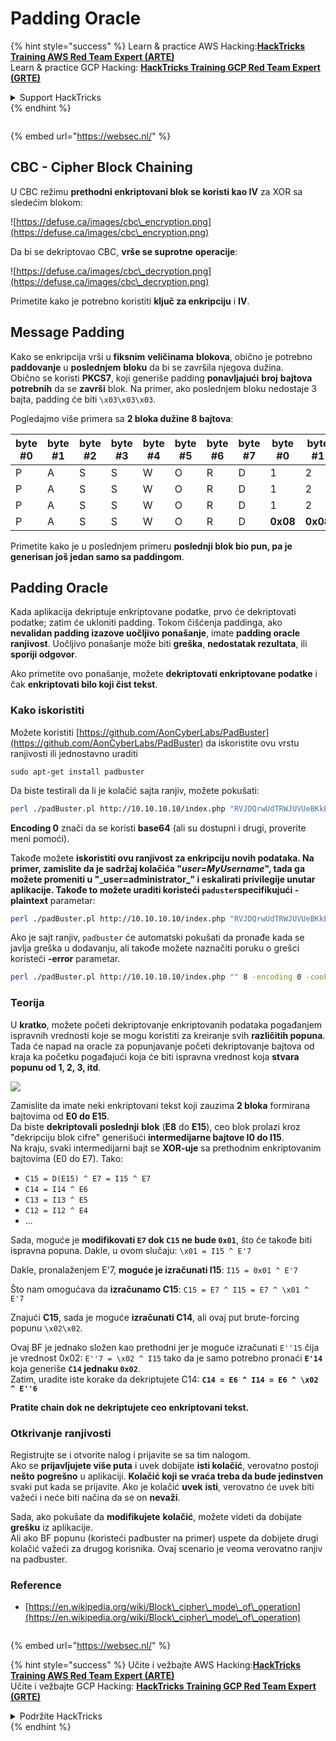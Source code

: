 # Padding Oracle

{% hint style="success" %}
Learn & practice AWS Hacking:<img src="/.gitbook/assets/arte.png" alt="" data-size="line">[**HackTricks Training AWS Red Team Expert (ARTE)**](https://training.hacktricks.xyz/courses/arte)<img src="/.gitbook/assets/arte.png" alt="" data-size="line">\
Learn & practice GCP Hacking: <img src="/.gitbook/assets/grte.png" alt="" data-size="line">[**HackTricks Training GCP Red Team Expert (GRTE)**<img src="/.gitbook/assets/grte.png" alt="" data-size="line">](https://training.hacktricks.xyz/courses/grte)

<details>

<summary>Support HackTricks</summary>

* Check the [**subscription plans**](https://github.com/sponsors/carlospolop)!
* **Join the** 💬 [**Discord group**](https://discord.gg/hRep4RUj7f) or the [**telegram group**](https://t.me/peass) or **follow** us on **Twitter** 🐦 [**@hacktricks\_live**](https://twitter.com/hacktricks\_live)**.**
* **Share hacking tricks by submitting PRs to the** [**HackTricks**](https://github.com/carlospolop/hacktricks) and [**HackTricks Cloud**](https://github.com/carlospolop/hacktricks-cloud) github repos.

</details>
{% endhint %}

<figure><img src="/..https:/pentest.eu/RENDER_WebSec_10fps_21sec_9MB_29042024.gif" alt=""><figcaption></figcaption></figure>

{% embed url="https://websec.nl/" %}

## CBC - Cipher Block Chaining

U CBC režimu **prethodni enkriptovani blok se koristi kao IV** za XOR sa sledećim blokom:

![https://defuse.ca/images/cbc\_encryption.png](https://defuse.ca/images/cbc\_encryption.png)

Da bi se dekriptovao CBC, **vrše se suprotne** **operacije**:

![https://defuse.ca/images/cbc\_decryption.png](https://defuse.ca/images/cbc\_decryption.png)

Primetite kako je potrebno koristiti **ključ za enkripciju** i **IV**.

## Message Padding

Kako se enkripcija vrši u **fiksnim** **veličinama** **blokova**, obično je potrebno **paddovanje** u **poslednjem** **bloku** da bi se završila njegova dužina.\
Obično se koristi **PKCS7**, koji generiše padding **ponavljajući** **broj** **bajtova** **potrebnih** da se **završi** blok. Na primer, ako poslednjem bloku nedostaje 3 bajta, padding će biti `\x03\x03\x03`.

Pogledajmo više primera sa **2 bloka dužine 8 bajtova**:

| byte #0 | byte #1 | byte #2 | byte #3 | byte #4 | byte #5 | byte #6 | byte #7 | byte #0  | byte #1  | byte #2  | byte #3  | byte #4  | byte #5  | byte #6  | byte #7  |
| ------- | ------- | ------- | ------- | ------- | ------- | ------- | ------- | -------- | -------- | -------- | -------- | -------- | -------- | -------- | -------- |
| P       | A       | S       | S       | W       | O       | R       | D       | 1        | 2        | 3        | 4        | 5        | 6        | **0x02** | **0x02** |
| P       | A       | S       | S       | W       | O       | R       | D       | 1        | 2        | 3        | 4        | 5        | **0x03** | **0x03** | **0x03** |
| P       | A       | S       | S       | W       | O       | R       | D       | 1        | 2        | 3        | **0x05** | **0x05** | **0x05** | **0x05** | **0x05** |
| P       | A       | S       | S       | W       | O       | R       | D       | **0x08** | **0x08** | **0x08** | **0x08** | **0x08** | **0x08** | **0x08** | **0x08** |

Primetite kako je u poslednjem primeru **poslednji blok bio pun, pa je generisan još jedan samo sa paddingom**.

## Padding Oracle

Kada aplikacija dekriptuje enkriptovane podatke, prvo će dekriptovati podatke; zatim će ukloniti padding. Tokom čišćenja paddinga, ako **nevalidan padding izazove uočljivo ponašanje**, imate **padding oracle ranjivost**. Uočljivo ponašanje može biti **greška**, **nedostatak rezultata**, ili **sporiji odgovor**.

Ako primetite ovo ponašanje, možete **dekriptovati enkriptovane podatke** i čak **enkriptovati bilo koji čist tekst**.

### Kako iskoristiti

Možete koristiti [https://github.com/AonCyberLabs/PadBuster](https://github.com/AonCyberLabs/PadBuster) da iskoristite ovu vrstu ranjivosti ili jednostavno uraditi
```
sudo apt-get install padbuster
```
Da biste testirali da li je kolačić sajta ranjiv, možete pokušati:
```bash
perl ./padBuster.pl http://10.10.10.10/index.php "RVJDQrwUdTRWJUVUeBKkEA==" 8 -encoding 0 -cookies "login=RVJDQrwUdTRWJUVUeBKkEA=="
```
**Encoding 0** znači da se koristi **base64** (ali su dostupni i drugi, proverite meni pomoći).

Takođe možete **iskoristiti ovu ranjivost za enkripciju novih podataka. Na primer, zamislite da je sadržaj kolačića "**_**user=MyUsername**_**", tada ga možete promeniti u "\_user=administrator\_" i eskalirati privilegije unutar aplikacije. Takođe to možete uraditi koristeći `paduster`specifikujući -plaintext** parametar:
```bash
perl ./padBuster.pl http://10.10.10.10/index.php "RVJDQrwUdTRWJUVUeBKkEA==" 8 -encoding 0 -cookies "login=RVJDQrwUdTRWJUVUeBKkEA==" -plaintext "user=administrator"
```
Ako je sajt ranjiv, `padbuster` će automatski pokušati da pronađe kada se javlja greška u dodavanju, ali takođe možete naznačiti poruku o grešci koristeći **-error** parametar.
```bash
perl ./padBuster.pl http://10.10.10.10/index.php "" 8 -encoding 0 -cookies "hcon=RVJDQrwUdTRWJUVUeBKkEA==" -error "Invalid padding"
```
### Teorija

U **kratko**, možete početi dekriptovanje enkriptovanih podataka pogađanjem ispravnih vrednosti koje se mogu koristiti za kreiranje svih **različitih popuna**. Tada će napad na oracle za popunjavanje početi dekriptovanje bajtova od kraja ka početku pogađajući koja će biti ispravna vrednost koja **stvara popunu od 1, 2, 3, itd**.

![](<../.gitbook/assets/image (561).png>)

Zamislite da imate neki enkriptovani tekst koji zauzima **2 bloka** formirana bajtovima od **E0 do E15**.\
Da biste **dekriptovali** **poslednji** **blok** (**E8** do **E15**), ceo blok prolazi kroz "dekripciju blok cifre" generišući **intermedijarne bajtove I0 do I15**.\
Na kraju, svaki intermedijarni bajt se **XOR-uje** sa prethodnim enkriptovanim bajtovima (E0 do E7). Tako:

* `C15 = D(E15) ^ E7 = I15 ^ E7`
* `C14 = I14 ^ E6`
* `C13 = I13 ^ E5`
* `C12 = I12 ^ E4`
* ...

Sada, moguće je **modifikovati `E7` dok `C15` ne bude `0x01`**, što će takođe biti ispravna popuna. Dakle, u ovom slučaju: `\x01 = I15 ^ E'7`

Dakle, pronalaženjem E'7, **moguće je izračunati I15**: `I15 = 0x01 ^ E'7`

Što nam omogućava da **izračunamo C15**: `C15 = E7 ^ I15 = E7 ^ \x01 ^ E'7`

Znajući **C15**, sada je moguće **izračunati C14**, ali ovaj put brute-forcing popunu `\x02\x02`.

Ovaj BF je jednako složen kao prethodni jer je moguće izračunati `E''15` čija je vrednost 0x02: `E''7 = \x02 ^ I15` tako da je samo potrebno pronaći **`E'14`** koja generiše **`C14` jednaku `0x02`**.\
Zatim, uradite iste korake da dekriptujete C14: **`C14 = E6 ^ I14 = E6 ^ \x02 ^ E''6`**

**Pratite chain dok ne dekriptujete ceo enkriptovani tekst.**

### Otkrivanje ranjivosti

Registrujte se i otvorite nalog i prijavite se sa tim nalogom.\
Ako se **prijavljujete više puta** i uvek dobijate **isti kolačić**, verovatno postoji **nešto** **pogrešno** u aplikaciji. **Kolačić koji se vraća treba da bude jedinstven** svaki put kada se prijavite. Ako je kolačić **uvek** **isti**, verovatno će uvek biti važeći i neće biti načina da se on **nevaži**.

Sada, ako pokušate da **modifikujete** **kolačić**, možete videti da dobijate **grešku** iz aplikacije.\
Ali ako BF popunu (koristeći padbuster na primer) uspete da dobijete drugi kolačić važeći za drugog korisnika. Ovaj scenario je veoma verovatno ranjiv na padbuster.

### Reference

* [https://en.wikipedia.org/wiki/Block\_cipher\_mode\_of\_operation](https://en.wikipedia.org/wiki/Block\_cipher\_mode\_of\_operation)

<figure><img src="/..https:/pentest.eu/RENDER_WebSec_10fps_21sec_9MB_29042024.gif" alt=""><figcaption></figcaption></figure>

{% embed url="https://websec.nl/" %}

{% hint style="success" %}
Učite i vežbajte AWS Hacking:<img src="/.gitbook/assets/arte.png" alt="" data-size="line">[**HackTricks Training AWS Red Team Expert (ARTE)**](https://training.hacktricks.xyz/courses/arte)<img src="/.gitbook/assets/arte.png" alt="" data-size="line">\
Učite i vežbajte GCP Hacking: <img src="/.gitbook/assets/grte.png" alt="" data-size="line">[**HackTricks Training GCP Red Team Expert (GRTE)**<img src="/.gitbook/assets/grte.png" alt="" data-size="line">](https://training.hacktricks.xyz/courses/grte)

<details>

<summary>Podržite HackTricks</summary>

* Proverite [**planove pretplate**](https://github.com/sponsors/carlospolop)!
* **Pridružite se** 💬 [**Discord grupi**](https://discord.gg/hRep4RUj7f) ili [**telegram grupi**](https://t.me/peass) ili **pratite** nas na **Twitteru** 🐦 [**@hacktricks\_live**](https://twitter.com/hacktricks\_live)**.**
* **Podelite hakerske trikove slanjem PR-ova na** [**HackTricks**](https://github.com/carlospolop/hacktricks) i [**HackTricks Cloud**](https://github.com/carlospolop/hacktricks-cloud) github repozitorijume.

</details>
{% endhint %}
